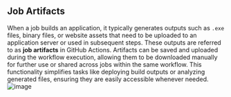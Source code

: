 ## Job Artifacts

When a job builds an application, it typically generates outputs such as `.exe` files, binary files, or website assets that need to be uploaded to an application server or used in subsequent steps. These outputs are referred to as **job artifacts** in GitHub Actions. Artifacts can be saved and uploaded during the workflow execution, allowing them to be downloaded manually for further use or shared across jobs within the same workflow. This functionality simplifies tasks like deploying build outputs or analyzing generated files, ensuring they are easily accessible whenever needed.
![image](https://github.com/user-attachments/assets/a92d9225-ad82-499f-9516-c8f48270a58a)
